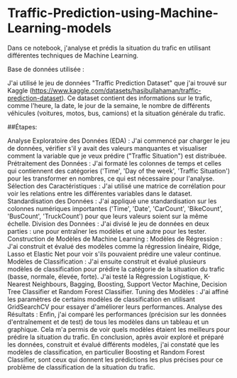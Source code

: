 # Traffic-Prediction-using-Machine-Learning-models
Dans ce notebook, j'analyse et prédis la situation du trafic en utilisant différentes techniques de Machine Learning.

Base de données utilisée :

J'ai utilisé le jeu de données "Traffic Prediction Dataset" que j'ai trouvé sur Kaggle (https://www.kaggle.com/datasets/hasibullahaman/traffic-prediction-dataset). Ce dataset contient des informations sur le trafic, comme l'heure, la date, le jour de la semaine, le nombre de différents véhicules (voitures, motos, bus, camions) et la situation générale du trafic.

##Étapes:

Analyse Exploratoire des Données (EDA) : J'ai commencé par charger le jeu de données, vérifier s'il y avait des valeurs manquantes et visualiser comment la variable que je veux prédire ("Traffic Situation") est distribuée.
Prétraitement des Données : J'ai formaté les colonnes de temps et celles qui contiennent des catégories ('Time', 'Day of the week', 'Traffic Situation') pour les transformer en nombres, ce qui est nécessaire pour l'analyse.
Sélection des Caractéristiques : J'ai utilisé une matrice de corrélation pour voir les relations entre les différentes variables dans le dataset.
Standardisation des Données : J'ai appliqué une standardisation sur les colonnes numériques importantes ('Time', 'Date', 'CarCount', 'BikeCount', 'BusCount', 'TruckCount') pour que leurs valeurs soient sur la même échelle.
Division des Données : J'ai divisé le jeu de données en deux parties : une pour entraîner les modèles et une autre pour les tester.
Construction de Modèles de Machine Learning :
Modèles de Régression : J'ai construit et évalué des modèles comme la régression linéaire, Ridge, Lasso et Elastic Net pour voir s'ils pouvaient prédire une valeur continue.
Modèles de Classification : J'ai ensuite construit et évalué plusieurs modèles de classification pour prédire la catégorie de la situation du trafic (basse, normale, élevée, forte). J'ai testé la Régression Logistique, K-Nearest Neighbours, Bagging, Boosting, Support Vector Machine, Decision Tree Classifier et Random Forest Classifier.
Tuning des Modèles : J'ai affiné les paramètres de certains modèles de classification en utilisant GridSearchCV pour essayer d'améliorer leurs performances.
Analyse des Résultats : Enfin, j'ai comparé les performances (précision sur les données d'entraînement et de test) de tous les modèles dans un tableau et un graphique. Cela m'a permis de voir quels modèles étaient les meilleurs pour prédire la situation du trafic.
En conclusion, après avoir exploré et préparé les données, construit et évalué différents modèles, j'ai constaté que les modèles de classification, en particulier Boosting et Random Forest Classifier, sont ceux qui donnent les prédictions les plus précises pour ce problème de classification de la situation du trafic.
